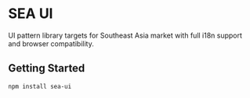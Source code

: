 # SEA UI

UI pattern library targets for Southeast Asia market with full i18n support and browser compatibility.

## Getting Started
```
npm install sea-ui
```